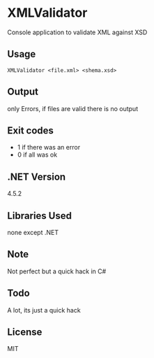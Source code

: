 # XMLValidator
Console application to validate XML against XSD

## Usage
`XMLValidator <file.xml> <shema.xsd>`

## Output
only Errors, if files are valid there is no output

## Exit codes
- 1 if there was an error
- 0 if all was ok

## .NET Version
4.5.2

## Libraries Used
none except .NET

## Note
Not perfect but a quick hack in C#

## Todo
A lot, its just a quick hack

## License
MIT

